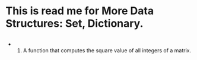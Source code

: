 # This is read me for More Data Structures: Set, Dictionary.
##
* 1. A function that computes the square value of all integers of a matrix.
